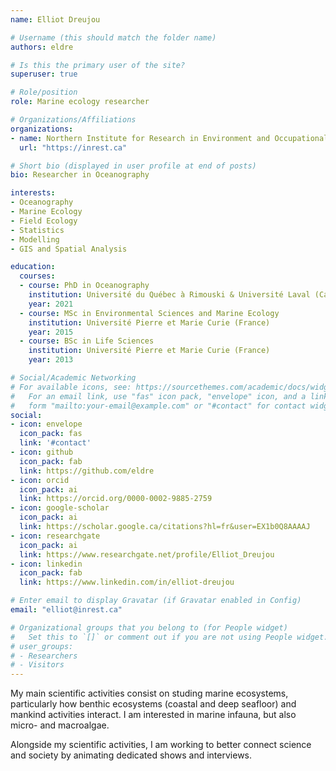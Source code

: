 ```yaml
---
name: Elliot Dreujou

# Username (this should match the folder name)
authors: eldre

# Is this the primary user of the site?
superuser: true

# Role/position
role: Marine ecology researcher

# Organizations/Affiliations
organizations:
- name: Northern Institute for Research in Environment and Occupational Health and Safety
  url: "https://inrest.ca"

# Short bio (displayed in user profile at end of posts)
bio: Researcher in Oceanography

interests:
- Oceanography
- Marine Ecology
- Field Ecology
- Statistics
- Modelling
- GIS and Spatial Analysis

education:
  courses:
  - course: PhD in Oceanography
    institution: Université du Québec à Rimouski & Université Laval (Canada)
    year: 2021
  - course: MSc in Environmental Sciences and Marine Ecology
    institution: Université Pierre et Marie Curie (France)
    year: 2015
  - course: BSc in Life Sciences
    institution: Université Pierre et Marie Curie (France)
    year: 2013

# Social/Academic Networking
# For available icons, see: https://sourcethemes.com/academic/docs/widgets/#icons
#   For an email link, use "fas" icon pack, "envelope" icon, and a link in the
#   form "mailto:your-email@example.com" or "#contact" for contact widget.
social:
- icon: envelope
  icon_pack: fas
  link: '#contact'
- icon: github
  icon_pack: fab
  link: https://github.com/eldre
- icon: orcid
  icon_pack: ai
  link: https://orcid.org/0000-0002-9885-2759
- icon: google-scholar
  icon_pack: ai
  link: https://scholar.google.ca/citations?hl=fr&user=EX1b0Q8AAAAJ
- icon: researchgate
  icon_pack: ai
  link: https://www.researchgate.net/profile/Elliot_Dreujou
- icon: linkedin
  icon_pack: fab
  link: https://www.linkedin.com/in/elliot-dreujou

# Enter email to display Gravatar (if Gravatar enabled in Config)
email: "elliot@inrest.ca"

# Organizational groups that you belong to (for People widget)
#   Set this to `[]` or comment out if you are not using People widget.
# user_groups:
# - Researchers
# - Visitors
---
```


My main scientific activities consist on studing marine ecosystems, particularly how benthic ecosystems (coastal and deep seafloor) and mankind activities interact. I am interested in marine infauna, but also micro- and macroalgae.

Alongside my scientific activities, I am working to better connect science and society by animating dedicated shows and interviews.
